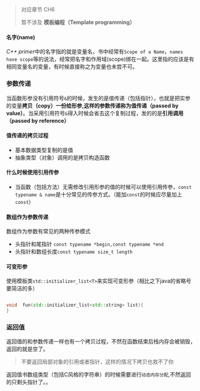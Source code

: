 > 对应章节 CH6
>
> 暂不涉及 **模板编程（Template programming）**

 ####  名字(name)

*C++ primer*中的名字指的就是变量名，书中经常有`Scope of a Name`，`names have scope`等的说法，经常把名字和作用域(scope)绑在一起。这里指的应该是有相同变量名的变量，有时候直接称之为变量也未尝不可。

### 参数传递

当函数形参没有引用符号`&`的时候，发生的是值传递（包括指针），也就是把实参的变量**拷贝（copy）**一份给形参,这样的参数传递称为**值传递（passed by value）**。当采用引用符号`&`得入时候会省去这个复制过程，发的的是**引用调用（passed by reference）**

#### 值传递的拷贝过程

- 基本数据类型复制的是值
- 抽象类型（对象）调用的是拷贝构造函数

#### 什么时候使用引用传参

- 当函数（包括方法）无需修改引用形参的值的时候可以使用引用传参，`const typename & name`是十分常见的传参方式。（能加`const`的时候应尽量加上`const`）

####  数组作为参数传递

数组作为参数有常见的两种传参模式

- 头指针和尾指针 `const typename *begin,const typename *end`
- 头指针和数组长度`const typename size_t length`

#### 可变形参

使用模板类`std::initializer_list<T>`来实现可变形参（相比之下java的省略号要简洁的多）

```c++

void  fun(std::initializer_list<std::string> list){    
}
```
### 返回值

返回值的和参数传递一样也有一个拷贝过程，不然在函数结束后栈内存会被销毁，返回的就是空了。

> 不要返回局部对象的引用或者指针，这样的情况下拷贝也救不了你

返回值书数组类型（包括C风格的字符串）的时候需要进行`动态内存分配`,不然返回的只剩头指针了。。



